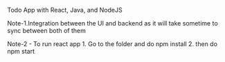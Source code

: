 Todo App with React, Java, and NodeJS


Note-1.Integration between the UI and backend as it will take sometime to sync between both of them

Note-2 - To run react app 
		1. Go to the folder and do npm install
		2. then do npm start
